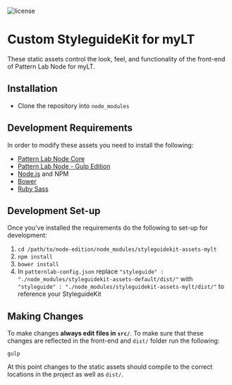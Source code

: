 ![license](https://img.shields.io/github/license/pattern-lab/styleguidekit-assets-default.svg)

# Custom StyleguideKit for myLT

These static assets control the look, feel, and functionality of the front-end of Pattern Lab Node for myLT.

## Installation

* Clone the repository into `node_modules`

## Development Requirements

In order to modify these assets you need to install the following:

* [Pattern Lab Node Core](https://github.com/pattern-lab/patternlab-node)
* [Pattern Lab Node - Gulp Edition](https://github.com/pattern-lab/edition-node-gulp)
* [Node.js](http://nodejs.org) and NPM
* [Bower](http://bower.io)
* [Ruby Sass](http://sass-lang.com/install)

## Development Set-up

Once you've installed the requirements do the following to set-up for development:

1. `cd /path/to/node-edition/node_modules/styleguidekit-assets-mylt`
2. `npm install`
3. `bower install`
4. In `patternlab-config.json` replace `"styleguide" : "./node_modules/styleguidekit-assets-default/dist/"` with `"styleguide" : "./node_modules/styleguidekit-assets-mylt/dist/"` to reference your StyleguideKit

## Making Changes

To make changes **always edit files in `src/`**. To make sure that these changes are reflected in the front-end and `dist/` folder run the following:

    gulp

At this point changes to the static assets should compile to the correct locations in the project as well as `dist/`.
